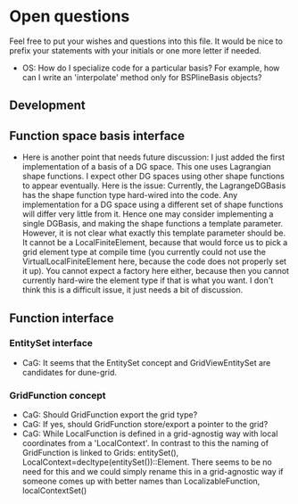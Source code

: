 # Open questions
<!-- vi: set ft=mkd ts=8 sw=2 et sts=2: -->

Feel free to put your wishes and questions into this file.
It would be nice to prefix your statements with your initials
or one more letter if needed.

* OS: How do I specialize code for a particular basis?  For example, how can I write an
  'interpolate' method only for BSPlineBasis objects?

## Development


## Function space basis interface

* Here is another point that needs future discussion:
  I just added the first implementation of a basis of a DG space.
  This one uses Lagrangian shape functions.  I expect other DG spaces using
  other shape functions to appear eventually.  Here is the issue:  Currently,
  the LagrangeDGBasis has the shape function type hard-wired into the code.
  Any implementation for a DG space using a different set of shape functions
  will differ very little from it.  Hence one may consider implementing
  a single DGBasis, and making the shape functions a template parameter.
  However, it is not clear what exactly this template parameter should be.
  It cannot be a LocalFiniteElement, because that would force us to pick
  a grid element type at compile time (you currently could not use the
  VirtualLocalFiniteElement here, because the code does not properly set it up).
  You cannot expect a factory here either, because then you cannot currently
  hard-wire the element type if that is what you want.
  I don't think this is a difficult issue, it just needs a bit of discussion.



## Function interface


### EntitySet interface
* CaG: It seems that the EntitySet concept and GridViewEntitySet are
  candidates for dune-grid.



### GridFunction concept
* CaG: Should GridFunction export the grid type?
* CaG: If yes, should GridFunction store/export a pointer to the grid?
* CaG: While LocalFunction is defined in a grid-agnostig way with
  local coordinates from a 'LocalContext'. In contrast to this
  the naming of GridFunction is linked to Grids:
  entitySet(), LocalContext=decltype(entitySet())::Element.
  There seems to be no need for this and we could
  simply rename this in a grid-agnostic way if someone
  comes up with better names than LocalizableFunction,
  localContextSet()
